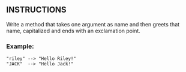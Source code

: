 ## INSTRUCTIONS

Write a method that takes one argument as name and then greets that name, capitalized and ends with an exclamation point.

### Example:
```
"riley" --> "Hello Riley!"
"JACK"  --> "Hello Jack!"
```
